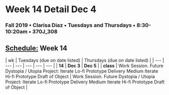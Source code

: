 # Week 14 Detail Dec 4

### Fall 2019 • Clarisa Diaz • Tuesdays and Thursdays • 8:30-10:20am • 370J_308

## [Schedule:](./) Week 14

| wk | Tuesdays \(due on date listed\) | Thursdays \(due on date listed\) |
| --- | --- | --- | --- | --- | --- |
| **14** | **Dec 3** | **Dec 5** |
| **class** | Work Session. Future Dystopia / Utopia Project: Iterate Lo-fi Prototype Delivery Medium Iterate Hi-fi Prototype Draft of Object |  Work Session. Future Dystopia / Utopia Project: Iterate Lo-fi Prototype Delivery Medium Iterate Hi-fi Prototype Draft of Object |
